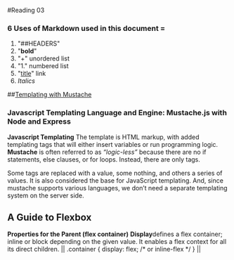 #Reading 03
### 6 Uses of Markdown used in this document =
1. "##HEADERS"
1. "**bold**"
1. "+" unordered list
1. "1." numbered list
1. "[title](https://www.example.com)" link
1. *Italics*


##[Templating with Mustache](https://medium.com/@1sherlynn/javascript-templating-language-and-engine-mustache-js-with-node-and-express-f4c2530e73b2)
### Javascript Templating Language and Engine: Mustache.js with Node and Express
**Javascript Templating** The template is HTML markup, with added templating tags that will either insert variables or run programming logic.
**Mustache** is often referred to as *“logic-less”* because there are no if statements, else clauses, or for loops. Instead, there are only tags. 

Some tags are replaced with a value, some nothing, and others a series of values.
It is also considered the base for JavaScript templating. And, since mustache supports various languages, we don’t need a separate templating system on the server side.
                                                   
                                                   

## A Guide to Flexbox 
**Properties for the Parent (flex container)**
**Display**defines a flex container; inline or block depending on the given value. It enables a flex context for all its direct children.
|| .container {
  display: flex; /* or inline-flex */
} ||


